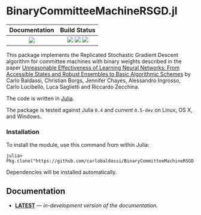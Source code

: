 # BinaryCommitteeMachineRSGD.jl

| **Documentation**                       | **Build Status**                                                                                |
|:---------------------------------------:|:-----------------------------------------------------------------------------------------------:|
| [![][docs-latest-img]][docs-latest-url] | [![][travis-img]][travis-url] [![][appveyor-img]][appveyor-url] [![][codecov-img]][codecov-url] |

This package implements the Replicated Stochastic Gradient Descent algorithm for
committee machines with binary weights described in the paper
[Unreasonable Effectiveness of Learning Neural Networks: From Accessible States and Robust Ensembles to Basic Algorithmic Schemes](http://arxiv.org/abs/1605.06444)
by Carlo Baldassi, Christian Borgs, Jennifer Chayes, Alessandro Ingrosso, Carlo Lucibello, Luca Saglietti and Riccardo Zecchina.

The code is written in [Julia](http://julialang.org).

The package is tested against Julia `0.4` and *current* `0.5-dev` on Linux, OS X, and Windows.

### Installation

To install the module, use this command from within Julia:

```
julia> Pkg.clone("https://github.com/carlobaldassi/BinaryCommitteeMachineRSGD.jl")
```

Dependencies will be installed automatically.

## Documentation

- [**LATEST**][docs-latest-url] &mdash; *in-development version of the documentation.*

[docs-latest-img]: https://img.shields.io/badge/docs-latest-blue.svg
[docs-latest-url]: https://carlobaldassi.github.io/BinaryCommitteeMachineRSGD.jl/latest

[travis-img]: https://travis-ci.org/carlobaldassi/BinaryCommitteeMachineRSGD.jl.svg?branch=master
[travis-url]: https://travis-ci.org/carlobaldassi/BinaryCommitteeMachineRSGD.jl

[appveyor-img]: https://ci.appveyor.com/api/projects/status/owdb252j4nob8kya/branch/master?svg=true
[appveyor-url]: https://ci.appveyor.com/project/carlobaldassi/binarycommitteemachinersgd-jl/branch/master

[codecov-img]: https://codecov.io/gh/carlobaldassi/BinaryCommitteeMachineRSGD.jl/branch/master/graph/badge.svg
[codecov-url]: https://codecov.io/gh/carlobaldassi/BinaryCommitteeMachineRSGD.jl
